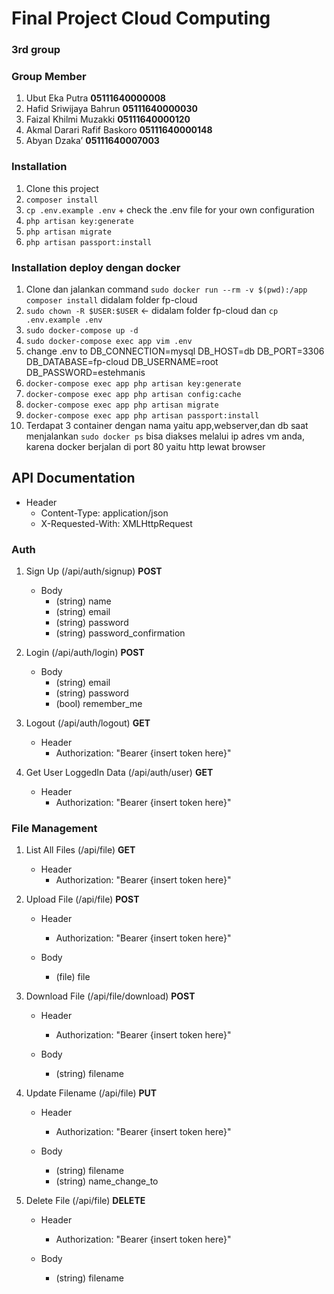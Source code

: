 # Final Project Cloud Computing
### 3rd group
### Group Member
1. Ubut Eka Putra **05111640000008**
2. Hafid Sriwijaya Bahrun **05111640000030**
3. Faizal Khilmi Muzakki **05111640000120**
4. Akmal Darari Rafif Baskoro **05111640000148**
5. Abyan Dzaka’ **05111640007003**

### Installation
1. Clone this project
2. `composer install`
3. `cp .env.example .env` + check the .env file for your own configuration
4. `php artisan key:generate`
5. `php artisan migrate`
6. `php artisan passport:install`

### Installation deploy dengan docker
1. Clone dan jalankan command `sudo docker run --rm -v $(pwd):/app composer install` didalam folder fp-cloud
2. `sudo chown -R $USER:$USER` <- didalam folder fp-cloud dan `cp .env.example .env`
3. `sudo docker-compose up -d`
4. `sudo docker-compose exec app vim .env`
5. change .env to
DB_CONNECTION=mysql
DB_HOST=db
DB_PORT=3306
DB_DATABASE=fp-cloud
DB_USERNAME=root
DB_PASSWORD=estehmanis
6. `docker-compose exec app php artisan key:generate`
7. `docker-compose exec app php artisan config:cache`
8. `docker-compose exec app php artisan migrate`
9. `docker-compose exec app php artisan passport:install`
10. Terdapat 3 container dengan nama yaitu app,webserver,dan db saat menjalankan `sudo docker ps`
bisa diakses melalui ip adres vm anda, karena docker berjalan di port 80 yaitu http lewat browser
## API Documentation
- Header
  - Content-Type: application/json
  - X-Requested-With: XMLHttpRequest

### Auth
1. Sign Up (/api/auth/signup) **POST**
   - Body
     - (string) name
     - (string) email
     - (string) password
     - (string) password_confirmation

2. Login (/api/auth/login) **POST**
   - Body
     - (string) email
     - (string) password
     - (bool) remember_me

3. Logout (/api/auth/logout) **GET**
   - Header
     - Authorization: "Bearer {insert token here}"

4. Get User LoggedIn Data (/api/auth/user) **GET**
   - Header
     - Authorization: "Bearer {insert token here}"

### File Management
1. List All Files (/api/file) **GET**
   - Header
     - Authorization: "Bearer {insert token here}"

2. Upload File (/api/file) **POST**
   - Header
     - Authorization: "Bearer {insert token here}"

   - Body
     - (file) file

3. Download File (/api/file/download) **POST**
   - Header
     - Authorization: "Bearer {insert token here}"

   - Body
     - (string) filename

4. Update Filename (/api/file) **PUT**
   - Header
     - Authorization: "Bearer {insert token here}"

   - Body
     - (string) filename
     - (string) name_change_to


4. Delete File (/api/file) **DELETE**
   - Header
     - Authorization: "Bearer {insert token here}"

   - Body
     - (string) filename
